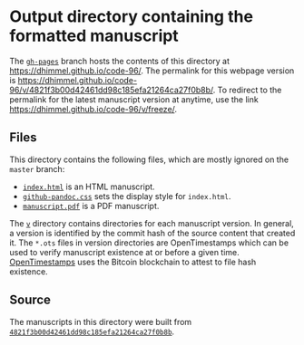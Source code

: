 # Output directory containing the formatted manuscript

The [`gh-pages`](https://github.com/dhimmel/code-96/tree/gh-pages) branch hosts the contents of this directory at https://dhimmel.github.io/code-96/.
The permalink for this webpage version is https://dhimmel.github.io/code-96/v/4821f3b00d42461dd98c185efa21264ca27f0b8b/.
To redirect to the permalink for the latest manuscript version at anytime, use the link https://dhimmel.github.io/code-96/v/freeze/.

## Files

This directory contains the following files, which are mostly ignored on the `master` branch:

+ [`index.html`](index.html) is an HTML manuscript.
+ [`github-pandoc.css`](github-pandoc.css) sets the display style for `index.html`.
+ [`manuscript.pdf`](manuscript.pdf) is a PDF manuscript.

The [`v`](v) directory contains directories for each manuscript version.
In general, a version is identified by the commit hash of the source content that created it.
The `*.ots` files in version directories are OpenTimestamps which can be used to verify manuscript existence at or before a given time.
[OpenTimestamps](opentimestamps.org) uses the Bitcoin blockchain to attest to file hash existence.

## Source

The manuscripts in this directory were built from
[`4821f3b00d42461dd98c185efa21264ca27f0b8b`](https://github.com/dhimmel/code-96/commit/4821f3b00d42461dd98c185efa21264ca27f0b8b).
